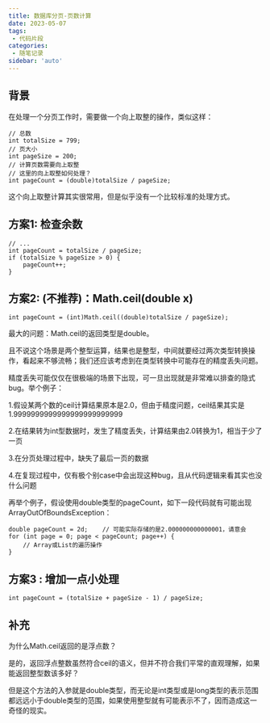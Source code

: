 ```yaml
---
title: 数据库分页-页数计算
date: 2023-05-07
tags:
 - 代码片段
categories:
 - 随笔记录
sidebar: 'auto'
---
```


## 背景

在处理一个分页工作时，需要做一个向上取整的操作，类似这样：

```
// 总数
int totalSize = 799;
// 页大小
int pageSize = 200;
// 计算页数需要向上取整
// 这里的向上取整如何处理？
int pageCount = (double)totalSize / pageSize;
```

这个向上取整计算其实很常用，但是似乎没有一个比较标准的处理方式。

## 方案1: 检查余数

```
// ...
int pageCount = totalSize / pageSize;
if (totalSize % pageSize > 0) {
    pageCount++;
}
```

## 方案2: (不推荐)：Math.ceil(double x) 

```
int pageCount = (int)Math.ceil((double)totalSize / pageSize);

```

最大的问题：Math.ceil的返回类型是double。

且不说这个场景是两个整型运算，结果也是整型，中间就要经过两次类型转换操作，看起来不够流畅；我们还应该考虑到在类型转换中可能存在的精度丢失问题。

精度丢失可能仅仅在很极端的场景下出现，可一旦出现就是非常难以排查的隐式bug。举个例子：

1.假设某两个数的ceil计算结果原本是2.0，但由于精度问题，ceil结果其实是1.9999999999999999999999999

2.在结果转为int型数据时，发生了精度丢失，计算结果由2.0转换为1，相当于少了一页

3.在分页处理过程中，缺失了最后一页的数据

4.在复现过程中，仅有极个别case中会出现这种bug，且从代码逻辑来看其实也没什么问题


再举个例子，假设使用double类型的pageCount，如下一段代码就有可能出现ArrayOutOfBoundsException：
```
double pageCount = 2d;    // 可能实际存储的是2.000000000000001，请意会
for (int page = 0; page < pageCount; page++) {
    // Array或List的遍历操作
}
```

## 方案3 : 增加一点小处理

```
int pageCount = (totalSize + pageSize - 1) / pageSize;

```


## 补充
为什么Math.ceil返回的是浮点数？

是的，返回浮点整数虽然符合ceil的语义，但并不符合我们平常的直观理解，如果能返回整型数该多好？

但是这个方法的入参就是double类型，而无论是int类型或是long类型的表示范围都远远小于double类型的范围，如果使用整型就有可能表示不了，因而造成这一奇怪的现实。
